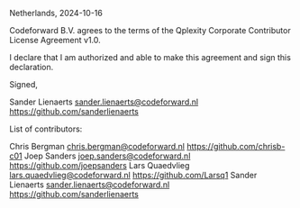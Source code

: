 Netherlands, 2024-10-16

Codeforward B.V. agrees to the terms of the Qplexity Corporate Contributor License
Agreement v1.0.

I declare that I am authorized and able to make this agreement and sign this
declaration.

Signed,

Sander Lienaerts sander.lienaerts@codeforward.nl https://github.com/sanderlienaerts

List of contributors:

Chris Bergman chris.bergman@codeforward.nl https://github.com/chrisb-c01
Joep Sanders joep.sanders@codeforward.nl https://github.com/joepsanders
Lars Quaedvlieg lars.quaedvlieg@codeforward.nl https://github.com/Larsq1
Sander Lienaerts sander.lienaerts@codeforward.nl https://github.com/sanderlienaerts

